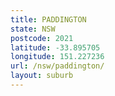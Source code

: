 ```yaml
---
title: PADDINGTON
state: NSW
postcode: 2021
latitude: -33.895705
longitude: 151.227236
url: /nsw/paddington/
layout: suburb
---
```

